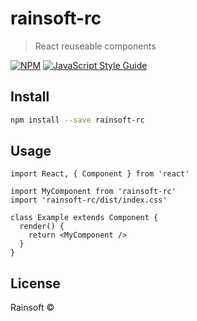 # rainsoft-rc

> React reuseable components

[![NPM](https://img.shields.io/npm/v/rainsoft-rc.svg)](https://www.npmjs.com/package/rainsoft-rc) [![JavaScript Style Guide](https://img.shields.io/badge/code_style-standard-brightgreen.svg)](https://standardjs.com)

## Install

```bash
npm install --save rainsoft-rc
```

## Usage

```tsx
import React, { Component } from 'react'

import MyComponent from 'rainsoft-rc'
import 'rainsoft-rc/dist/index.css'

class Example extends Component {
  render() {
    return <MyComponent />
  }
}
```

## License

Rainsoft © [](https://github.com/)
